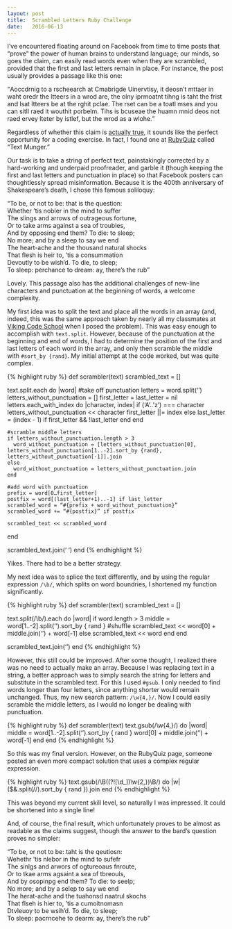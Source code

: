 ```yaml
---
layout: post
title:  Scrambled Letters Ruby Challenge
date:   2016-06-13
---
```


<p class="intro"><span class="dropcap">I</span>’ve encountered floating around on Facebook from time to time posts that “prove” the power of human brains to understand language; our minds, so goes the claim, can easily read words even when they are scrambled, provided that the first and last letters remain in place. For instance, the post usually provides a passage like this one:</p>

<q>Aoccdrnig to a rscheearch at Cmabrigde Uinervtisy, it deosn’t mttaer in waht oredr the ltteers in a wrod are, the olny iprmoatnt tihng is taht the frist and lsat ltteers be at the rghit pclae. The rset can be a toatl mses and you can sitll raed it wouthit porbelm. Tihs is bcuseae the huamn mnid deos not raed ervey lteter by istlef, but the wrod as a wlohe.</q>

Regardless of whether this claim is [actually true](http://www.mrc-cbu.cam.ac.uk/people/matt.davis/cmabridge/), it sounds like the perfect opportunity for a coding exercise. In fact, I found one at [RubyQuiz](http://rubyquiz.com/quiz76.html) called “Text Munger.”

Our task is to take a string of perfect text, painstakingly corrected by a hard-working and underpaid proofreader, and garble it (though keeping the first and last letters and punctuation in place) so that Facebook posters can thoughtlessly spread misinformation. Because it is the 400th anniversary of Shakespeare’s death, I chose this famous soliloquy:

<q>To be, or not to be: that is the question:<br>
Whether ’tis nobler in the mind to suffer<br>
The slings and arrows of outrageous fortune,<br>
Or to take arms against a sea of troubles,<br>
And by opposing end them? To die: to sleep;<br>
No more; and by a sleep to say we end<br>
The heart-ache and the thousand natural shocks<br>
That flesh is heir to, ’tis a consummation<br>
Devoutly to be wish’d. To die, to sleep;<br>
To sleep: perchance to dream: ay, there’s the rub</q>

Lovely. This passage also has the additional challenges of new-line characters and punctuation at the beginning of words, a welcome complexity.

My first idea was to split the text and place all the words in an array (and, indeed, this was the same approach taken by nearly all my classmates at [Viking Code School](https://www.vikingcodeschool.com/) when I posed the problem). This was easy enough to accomplish with <code>text.split</code>. However, because of the punctuation at the beginning and end of words, I had to determine the position of the first and last letters of each word in the array, and only then scramble the middle with <code>#sort_by {rand}</code>. My initial attempt at the code worked, but was quite complex.

{% highlight ruby %}
def scrambler(text)
  scrambled_text = []

  text.split.each do |word|
    #take off punctuation
    letters = word.split(‘’)
    letters_without_punctuation = []
    first_letter = last_letter = nil
    letters.each_with_index do |character, index| 
      if (‘A’..’z’) === character
        letters_without_punctuation << character
        first_letter ||= index
      else
        last_letter = (index - 1) if first_letter && !last_letter
      end
    end

    #scramble middle letters
    if letters_without_punctuation.length > 3
      word_without_punctuation = [letters_without_punctuation[0], letters_without_punctuation[1..-2].sort_by {rand}, letters_without_punctuation[-1]].join
    else
      word_without_punctuation = letters_without_punctuation.join
    end

    #add word with punctuation
    prefix = word[0…first_letter]
    postfix = word[(last_letter+1)..-1] if last_letter
    scrambled_word = “#{prefix + word_without_punctuation}”
    scrambled_word += “#{postfix}” if postfix

    scrambled_text << scrambled_word
  end

  scrambled_text.join(‘ ‘)
end
{% endhighlight %}

Yikes. There had to be a better strategy. 

My next idea was to splice the text differently, and by using the regular expression <code>/\b/</code>, which splits on word boundries, I shortened my function significantly.

{% highlight ruby %}
def scrambler(text)
  scrambled_text = []

  text.split(/\b/).each do |word|
    if word.length > 3
      middle = word[1..-2].split(‘’).sort_by { rand }         #shuffle
      scrambled_text << word[0] + middle.join(‘’) + word[-1]
    else
      scrambled_text << word
    end
  end

  scrambled_text.join(‘’) 
end
{% endhighlight %}

However, this still could be improved. After some thought, I realized there was no need to actually make an array. Because I was replacing text in a string, a better approach was to simply search the string for letters and substitute in the scrambled text. For this I used <code>#gsub</code>. I only needed to find words longer than four letters, since anything shorter would remain unchanged. Thus, my new search pattern: <code>/\w{4,}/</code>. Now I could easily scramble the middle letters, as I would no longer be dealing with punctuation.

{% highlight ruby %}
def scrambler(text)
  text.gsub(/\w{4,}/) do |word|
    middle = word[1..-2].split(‘’).sort_by { rand }
    word[0] + middle.join(‘’) + word[-1]
  end
end
{% endhighlight %}

So this was my final version. However, on the RubyQuiz page, someone posted an even more compact solution that uses a complex regular expression.

{% highlight ruby %}
text.gsub(/\B((?![\d_])\w{2,})\B/) do |w|
    ($&.split(//).sort_by { rand }).join
  end
{% endhighlight %}

This was beyond my current skill level, so naturally I was impressed. It could be shortened into a single line!

And, of course, the final result, which unfortunately proves to be almost as readable as the claims suggest, though the answer to the bard’s question proves no simpler:

<q>To be, or not to be: taht is the qeutiosn:<br>
Wehethr ’tis nlebor in the mind to sufefr<br>
The sinlgs and arwors of ogtureoaus fnroute,<br>
Or to tkae arms agsaint a sea of tbreouls,<br>
And by osopinpg end them? To die: to seelp;<br>
No more; and by a selep to say we end<br>
The herat-ache and the tuahonsd naatrul skochs<br>
That flseh is hier to, ’tis a cumoitnomasn<br>
Dtvleuoy to be wsih’d. To die, to sleep;<br>
To sleep: pacrncehe to dearm: ay, there’s the rub</q>
